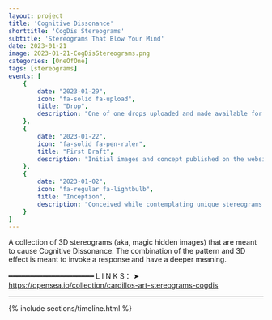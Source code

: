 ```yaml
---
layout: project
title: 'Cognitive Dissonance'
shorttitle: 'CogDis Stereograms'
subtitle: 'Stereograms That Blow Your Mind'
date: 2023-01-21
image: 2023-01-21-CogDisStereograms.png
categories: [OneOfOne]
tags: [stereograms]
events: [
    {
        date: "2023-01-29",
        icon: "fa-solid fa-upload",
        title: "Drop",
        description: "One of one drops uploaded and made available for sale."
    },
    {
        date: "2023-01-22",
        icon: "fa-solid fa-pen-ruler",
        title: "First Draft",
        description: "Initial images and concept published on the website."
    },
    {
        date: "2023-01-02",
        icon: "fa-regular fa-lightbulb",
        title: "Inception",
        description: "Conceived while contemplating unique stereograms."
    }
]
---
```


<p class="premono" markdown="1">
A collection of 3D stereograms (aka, magic hidden images) that are meant to cause Cognitive Dissonance. The combination of the pattern and 3D effect is meant to invoke a response and have a deeper meaning.

━━━━━━━━━━━━━━━━━━━━
L I N K S：
  ➤ <https://opensea.io/collection/cardillos-art-stereograms-cogdis>
</p>

<hr />

{% include sections/timeline.html %}